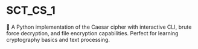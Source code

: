 # SCT_CS_1
🔐 A Python implementation of the Caesar cipher with interactive CLI, brute force decryption, and file encryption capabilities. Perfect for learning cryptography basics and text processing.

